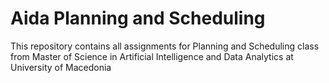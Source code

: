 # Aida Planning and Scheduling

This repository contains all assignments for Planning and Scheduling class from Master of Science in Artificial Intelligence and Data Analytics at University of Macedonia